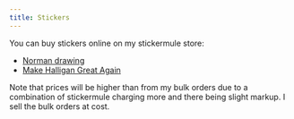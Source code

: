 ```yaml
---
title: Stickers
---
```


You can buy stickers online on my stickermule store:

* [Norman drawing](https://www.stickermule.com/marketplace/11532-norman)
* [Make Halligan Great Again](https://www.stickermule.com/marketplace/11532-norman)

Note that prices will be higher than from my bulk orders due to a combination
of stickermule charging more and there being slight markup. I sell the bulk
orders at cost.
